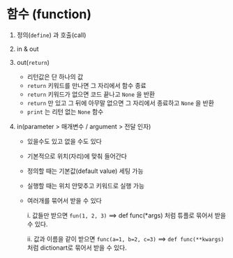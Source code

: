 # 함수 (function)

1. 정의(`define`) 과 호출(call)


2. in & out

3. out(`return`)
    - 리턴값은 단 하나의 값
    - `return` 키워드를 만나면 그 자리에서 함수 종료
    - `return` 키워드가 없으면 코드 끝나고 `None` 을 반환
    - `return` 만 있고 그 뒤에 아무말 없으면 그 자리에서 종료하고 `None` 을 반환
    - `print` 는 리턴 없는 `None` 함수

4. in(parameter > 매개변수 / argument > 전달 인자)
    - 있을수도 있고 없을 수도 있다
    - 기본적으로 위치(자리)에 맞춰 들어간다
    - 정의할 때는 기본값(default value) 세팅 가능
    - 실행할 때는 위치 안맞추고 키워드로 실행 가능
    - 여러개를 묶어서 받을 수 있다
        
        i. 값들만 받으면 `fun(1, 2, 3)` ==> def func(*args) 처럼 튜플로 묶어서 받을 수 있다.

        ii. 값과 이름을 같이 받으면 `func(a=1, b=2, c=3)` ==> `def func(**kwargs)` 처럼 dictionart로 묶어서 받을 수 있다.


